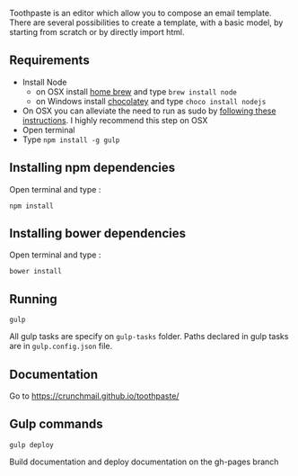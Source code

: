 Toothpaste is an editor which allow you to compose an email template. There are several possibilities to create a template, with a basic model, by starting from scratch or by directly import html.

## Requirements
- Install Node
    - on OSX install [home brew](http://brew.sh/) and type ```brew install node```
    - on Windows install [chocolatey](https://chocolatey.org/) and type ```choco install nodejs```
- On OSX you can alleviate the need to run as sudo by [following these instructions](https://github.com/sindresorhus/guides/blob/master/npm-global-without-sudo.md). I highly recommend this step on OSX
- Open terminal
- Type ```npm install -g gulp```

## Installing npm dependencies
Open terminal and type :

    npm install

## Installing bower dependencies
Open terminal and type :

    bower install

## Running
    gulp

All gulp tasks are specify on ```gulp-tasks``` folder. Paths declared in gulp tasks are in ```gulp.config.json``` file.

## Documentation

Go to https://crunchmail.github.io/toothpaste/

## Gulp commands

    gulp deploy

Build documentation and deploy documentation on the gh-pages branch
